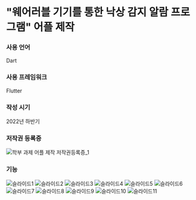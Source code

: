 # "웨어러블 기기를 통한 낙상 감지 알람 프로그램" 어플 제작

### 사용 언어
Dart

### 사용 프레임워크
Flutter

### 작성 시기
2022년 하반기

### 저작권 등록증
![학부 과제 어플 제작  저작권등록증_1](https://user-images.githubusercontent.com/70440577/230867876-8468038e-98e5-4104-9b08-bb505453a851.png)


### 기능
![슬라이드1](https://user-images.githubusercontent.com/70440577/230868571-387850c6-a084-42ed-ba10-52128aa93a96.JPG)
![슬라이드2](https://user-images.githubusercontent.com/70440577/230868575-8acf3001-3e15-44ed-9647-6543b3822aca.JPG)
![슬라이드3](https://user-images.githubusercontent.com/70440577/230868576-68705aad-62ce-491d-af0c-3ceb5edeeece.JPG)
![슬라이드4](https://user-images.githubusercontent.com/70440577/230868578-0ed153b4-b9ee-475a-a75c-5adfd4a4cded.JPG)
![슬라이드5](https://user-images.githubusercontent.com/70440577/230868581-4c762868-fba5-4c2f-af0e-a317963f9e82.JPG)
![슬라이드6](https://user-images.githubusercontent.com/70440577/230868582-cb4b25a4-852b-47f5-8f7a-8839910aa7cd.JPG)
![슬라이드7](https://user-images.githubusercontent.com/70440577/230868584-a8ce0b0d-afb5-449e-a837-956aa074e907.JPG)
![슬라이드8](https://user-images.githubusercontent.com/70440577/230868585-231b201b-00dc-49bc-8d20-1cbbc6cdbe11.JPG)
![슬라이드9](https://user-images.githubusercontent.com/70440577/230868587-c2b7088d-3c70-4c3f-8240-240d7d18822f.JPG)
![슬라이드10](https://user-images.githubusercontent.com/70440577/230868590-a7288bd0-2175-4eea-a0cc-f65bac3f4417.JPG)
![슬라이드11](https://user-images.githubusercontent.com/70440577/230868592-0d15954a-b88d-4d4f-8bbf-d36ad1421892.JPG)
